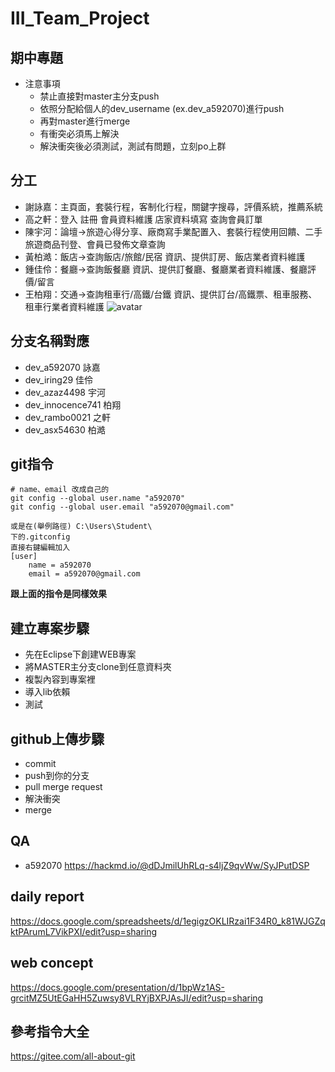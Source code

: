 # III_Team_Project

## 期中專題

- 注意事項
  - 禁止直接對master主分支push
  - 依照分配給個人的dev_username (ex.dev_a592070)進行push
  - 再對master進行merge
  - 有衝突必須馬上解決
  - 解決衝突後必須測試，測試有問題，立刻po上群
  
## 分工
- 謝詠嘉：主頁面，套裝行程，客制化行程，關鍵字搜尋，評價系統，推薦系統
- 高之軒：登入 註冊 會員資料維護 店家資料填寫 查詢會員訂單
- 陳宇河：論壇->旅遊心得分享、廠商寫手業配置入、套裝行程使用回饋、二手旅遊商品刊登、會員已發佈文章查詢
- 黃柏澔：飯店->查詢飯店/旅館/民宿 資訊、提供訂房、飯店業者資料維護
- 鍾佳伶：餐廳->查詢飯餐廳 資訊、提供訂餐廳、餐廳業者資料維護、餐廳評價/留言
- 王柏翔：交通->查詢租車行/高鐵/台鐵 資訊、提供訂台/高鐵票、租車服務、租車行業者資料維護
![avatar](https://i.imgur.com/gZ3hYgi_d.webp?maxwidth=728&fidelity=grand)


## 分支名稱對應
- dev_a592070 詠嘉
- dev_iring29 佳伶
- dev_azaz4498 宇河
- dev_innocence741 柏翔
- dev_rambo0021 之軒
- dev_asx54630 柏澔


## git指令
```
# name、email 改成自己的
git config --global user.name "a592070"
git config --global user.email "a592070@gmail.com"
```

```
或是在(舉例路徑) C:\Users\Student\
下的.gitconfig
直接右鍵編輯加入
[user]
	name = a592070
	email = a592070@gmail.com
```
**跟上面的指令是同樣效果**


## 建立專案步驟
- 先在Eclipse下創建WEB專案
- 將MASTER主分支clone到任意資料夾
- 複製內容到專案裡
- 導入lib依賴
- 測試

## github上傳步驟
- commit
- push到你的分支
- pull merge request
- 解決衝突
- merge

## QA
- a592070 https://hackmd.io/@dDJmilUhRLq-s4ljZ9qvWw/SyJPutDSP


## daily report 
https://docs.google.com/spreadsheets/d/1egigzOKLIRzai1F34R0_k81WJGZqktPArumL7VikPXI/edit?usp=sharing

## web concept
https://docs.google.com/presentation/d/1bpWz1AS-grcitMZ5UtEGaHH5Zuwsy8VLRYjBXPJAsJI/edit?usp=sharing

## 參考指令大全
https://gitee.com/all-about-git

